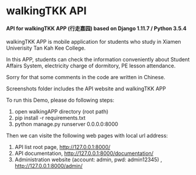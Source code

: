 # walkingTKK API

#### API for walkingTKK APP (行走嘉园) based on Django 1.11.7 /  Python 3.5.4

walkingTKK APP is mobile application for students who study in Xiamen Univerisity Tan Kah Kee College. 

In this APP, students can check the information conveniently about Student Affairs System, electricity charge of dormitory, PE lesson attendance. 



Sorry for that some comments in the code are written in Chinese.



Screenshots folder includes the API website and walkingTKK APP



To run this Demo, please do following steps:

1. open walkingAPP directory (root path)
2. pip install -r requirements.txt
3. python manage.py runserver 0.0.0.0:8000



Then we can visite the following web pages with local url address:

1. API list root page, http://127.0.0.1:8000/
2. API documentation, http://127.0.0.1:8000/documentation/
3. Administration website (account: admin, pwd: admin12345) , http://127.0.0.1:8000/admin/ 



